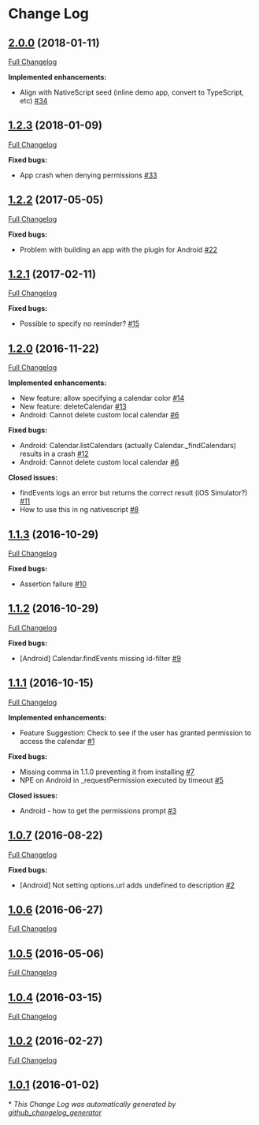 # Change Log

## [2.0.0](https://github.com/EddyVerbruggen/nativescript-calendar/tree/2.0.0) (2018-01-11)
[Full Changelog](https://github.com/EddyVerbruggen/nativescript-calendar/compare/1.2.3...2.0.0)

**Implemented enhancements:**

- Align with NativeScript seed (inline demo app, convert to TypeScript, etc) [\#34](https://github.com/EddyVerbruggen/nativescript-calendar/issues/34)


## [1.2.3](https://github.com/EddyVerbruggen/nativescript-calendar/tree/1.2.3) (2018-01-09)
[Full Changelog](https://github.com/EddyVerbruggen/nativescript-calendar/compare/1.2.2...1.2.3)

**Fixed bugs:**

- App crash when denying permissions [\#33](https://github.com/EddyVerbruggen/nativescript-calendar/issues/33)


## [1.2.2](https://github.com/EddyVerbruggen/nativescript-calendar/tree/1.2.2) (2017-05-05)
[Full Changelog](https://github.com/EddyVerbruggen/nativescript-calendar/compare/1.2.1...1.2.2)

**Fixed bugs:**

- Problem with building an app with the plugin for Android [\#22](https://github.com/EddyVerbruggen/nativescript-calendar/issues/22)

## [1.2.1](https://github.com/EddyVerbruggen/nativescript-calendar/tree/1.2.1) (2017-02-11)
[Full Changelog](https://github.com/EddyVerbruggen/nativescript-calendar/compare/1.2.0...1.2.1)

**Fixed bugs:**

- Possible to specify no reminder? [\#15](https://github.com/EddyVerbruggen/nativescript-calendar/issues/15)

## [1.2.0](https://github.com/EddyVerbruggen/nativescript-calendar/tree/1.2.0) (2016-11-22)
[Full Changelog](https://github.com/EddyVerbruggen/nativescript-calendar/compare/1.1.3...1.2.0)

**Implemented enhancements:**

- New feature: allow specifying a calendar color [\#14](https://github.com/EddyVerbruggen/nativescript-calendar/issues/14)
- New feature: deleteCalendar [\#13](https://github.com/EddyVerbruggen/nativescript-calendar/issues/13)
- Android: Cannot delete custom local calendar [\#6](https://github.com/EddyVerbruggen/nativescript-calendar/issues/6)

**Fixed bugs:**

- Android: Calendar.listCalendars \(actually Calendar.\_findCalendars\) results in a crash [\#12](https://github.com/EddyVerbruggen/nativescript-calendar/issues/12)
- Android: Cannot delete custom local calendar [\#6](https://github.com/EddyVerbruggen/nativescript-calendar/issues/6)

**Closed issues:**

- findEvents logs an error but returns the correct result \(iOS Simulator?\) [\#11](https://github.com/EddyVerbruggen/nativescript-calendar/issues/11)
- How to use this in ng nativescript [\#8](https://github.com/EddyVerbruggen/nativescript-calendar/issues/8)

## [1.1.3](https://github.com/EddyVerbruggen/nativescript-calendar/tree/1.1.3) (2016-10-29)
[Full Changelog](https://github.com/EddyVerbruggen/nativescript-calendar/compare/1.1.2...1.1.3)

**Fixed bugs:**

- Assertion failure [\#10](https://github.com/EddyVerbruggen/nativescript-calendar/issues/10)

## [1.1.2](https://github.com/EddyVerbruggen/nativescript-calendar/tree/1.1.2) (2016-10-29)
[Full Changelog](https://github.com/EddyVerbruggen/nativescript-calendar/compare/1.1.1...1.1.2)

**Fixed bugs:**

- \[Android\] Calendar.findEvents missing id-filter [\#9](https://github.com/EddyVerbruggen/nativescript-calendar/issues/9)

## [1.1.1](https://github.com/EddyVerbruggen/nativescript-calendar/tree/1.1.1) (2016-10-15)
[Full Changelog](https://github.com/EddyVerbruggen/nativescript-calendar/compare/1.0.7...1.1.1)

**Implemented enhancements:**

- Feature Suggestion: Check to see if the user has granted permission to access the calendar [\#1](https://github.com/EddyVerbruggen/nativescript-calendar/issues/1)

**Fixed bugs:**

- Missing comma in 1.1.0 preventing it from installing [\#7](https://github.com/EddyVerbruggen/nativescript-calendar/issues/7)
- NPE on Android in \_requestPermission executed by timeout [\#5](https://github.com/EddyVerbruggen/nativescript-calendar/issues/5)

**Closed issues:**

- Android - how to get the permissions prompt [\#3](https://github.com/EddyVerbruggen/nativescript-calendar/issues/3)

## [1.0.7](https://github.com/EddyVerbruggen/nativescript-calendar/tree/1.0.7) (2016-08-22)
[Full Changelog](https://github.com/EddyVerbruggen/nativescript-calendar/compare/1.0.6...1.0.7)

**Fixed bugs:**

- \[Android\] Not setting options.url adds undefined to description [\#2](https://github.com/EddyVerbruggen/nativescript-calendar/issues/2)

## [1.0.6](https://github.com/EddyVerbruggen/nativescript-calendar/tree/1.0.6) (2016-06-27)
[Full Changelog](https://github.com/EddyVerbruggen/nativescript-calendar/compare/1.0.5...1.0.6)

## [1.0.5](https://github.com/EddyVerbruggen/nativescript-calendar/tree/1.0.5) (2016-05-06)
[Full Changelog](https://github.com/EddyVerbruggen/nativescript-calendar/compare/1.0.4...1.0.5)

## [1.0.4](https://github.com/EddyVerbruggen/nativescript-calendar/tree/1.0.4) (2016-03-15)
[Full Changelog](https://github.com/EddyVerbruggen/nativescript-calendar/compare/1.0.2...1.0.4)

## [1.0.2](https://github.com/EddyVerbruggen/nativescript-calendar/tree/1.0.2) (2016-02-27)
[Full Changelog](https://github.com/EddyVerbruggen/nativescript-calendar/compare/1.0.1...1.0.2)

## [1.0.1](https://github.com/EddyVerbruggen/nativescript-calendar/tree/1.0.1) (2016-01-02)


\* *This Change Log was automatically generated by [github_changelog_generator](https://github.com/skywinder/Github-Changelog-Generator)*